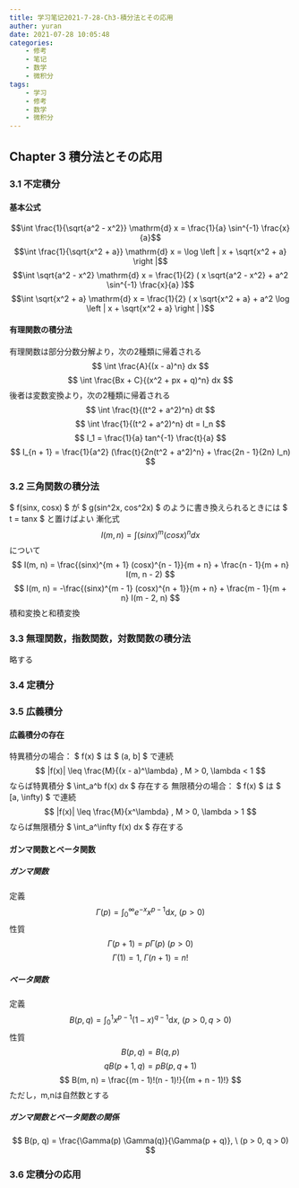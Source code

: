 ```yaml
---
title: 学习笔记2021-7-28-Ch3-積分法とその応用
auther: yuran
date: 2021-07-28 10:05:48
categories:
    - 修考
    - 笔记
    - 数学
    - 微积分
tags: 
    - 学习
    - 修考
    - 数学
    - 微积分
---
```



## Chapter 3 積分法とその応用

### 3.1 不定積分
#### 基本公式
$$\int \frac{1}{\sqrt{a^2 - x^2}} \mathrm{d} x = \frac{1}{a} \sin^{-1} \frac{x}{a}$$
$$\int \frac{1}{\sqrt{x^2 + a}} \mathrm{d} x = \log \left | x + \sqrt{x^2 + a} \right |$$
$$\int \sqrt{a^2 - x^2} \mathrm{d} x = \frac{1}{2} ( x \sqrt{a^2 - x^2} + a^2 \sin^{-1} \frac{x}{a} )$$
$$\int \sqrt{x^2 + a} \mathrm{d} x = \frac{1}{2} ( x \sqrt{x^2 + a} + a^2 \log \left | x + \sqrt{x^2 + a} \right | )$$
#### 有理関数の積分法
有理関数は部分分数分解より，次の2種類に帰着される
$$ \int \frac{A}{(x - a)^n} dx $$
$$ \int \frac{Bx + C}{(x^2 + px + q)^n} dx $$
後者は変数変換より，次の2種類に帰着される
$$ \int \frac{t}{(t^2 + a^2)^n} dt $$
$$ \int \frac{1}{(t^2 + a^2)^n} dt = I_n $$
$$ I_1 = \frac{1}{a} tan^{-1} \frac{t}{a} $$
$$ I_{n + 1} = \frac{1}{a^2} (\frac{t}{2n(t^2 + a^2)^n} + \frac{2n - 1}{2n} I_n) $$

### 3.2 三角関数の積分法
$ f(sinx, cosx) $ が $ g(sin^2x, cos^2x) $ のように書き換えられるときには $ t = tanx $ と置けばよい
漸化式
$$ I(m, n) = \int (sinx)^m (cosx)^n dx $$
について
$$ I(m, n) = \frac{(sinx)^{m + 1} (cosx)^{n - 1}}{m + n} + \frac{n - 1}{m + n} I(m, n - 2) $$
$$ I(m, n) = -\frac{(sinx)^{m - 1} (cosx)^{n + 1}}{m + n} + \frac{m - 1}{m + n} I(m - 2, n) $$
積和変換と和積変換

### 3.3 無理関数，指数関数，対数関数の積分法
略する

### 3.4 定積分

### 3.5 広義積分
#### 広義積分の存在
特異積分の場合：
$ f(x) $ は $ (a, b] $ で連続 
$$ |f(x)| \leq \frac{M}{(x - a)^\lambda} , M > 0, \lambda < 1 $$
ならば特異積分 $ \int_a^b f(x) dx $ 存在する
無限積分の場合：
$ f(x) $ は $ [a, \infty) $ で連続 
$$ |f(x)| \leq \frac{M}{x^\lambda} , M > 0, \lambda > 1 $$
ならば無限積分 $ \int_a^\infty f(x) dx $ 存在する
#### ガンマ関数とベータ関数
##### ガンマ関数
定義
$$ \Gamma(p) = \int_{0}^{\infty} e^{-x} x^{p - 1} \mathrm{d} x, \ (p > 0) $$
性質
$$ \Gamma(p + 1) = p \Gamma(p) \ (p > 0) $$
$$ \Gamma(1) = 1, \ \Gamma(n + 1) = n! $$
##### ベータ関数
定義
$$ B(p, q) = \int_{0}^{1} x^{p - 1} (1 - x)^{q - 1} \mathrm{d} x, \ (p > 0, q > 0) $$
性質
$$ B(p, q) = B(q, p) $$
$$ qB(p + 1, q) = pB(p, q + 1) $$
$$ B(m, n) = \frac{(m - 1)!(n - 1)!}{(m + n - 1)!} $$ ただし，m,nは自然数とする
##### ガンマ関数とベータ関数の関係
$$ B(p, q) = \frac{\Gamma(p) \Gamma(q)}{\Gamma(p + q)}, \ (p > 0, q > 0) $$


### 3.6 定積分の応用
